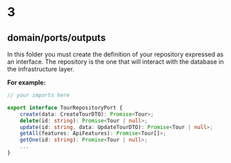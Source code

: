 # 3

## domain/ports/outputs

In this folder you must create the definition of your repository expressed as an interface. The repository is the one that will interact with the database in the infrastructure layer.

**For example:**

```typescript
// your imports here

export interface TourRepositoryPort {
	create(data: CreateTourDTO): Promise<Tour>;
	delete(id: string): Promise<Tour | null>;
	update(id: string, data: UpdateTourDTO): Promise<Tour | null>;
	getAll(features: ApiFeatures): Promise<Tour[]>;
	getOne(id: string): Promise<Tour | null>;
	...
}
```
